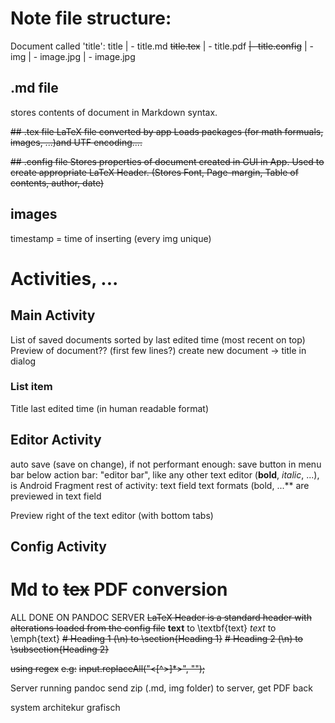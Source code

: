 # Note file structure: 

Document called 'title':
title
 | - title.md 
   ~~title.tex~~
 | - title.pdf 
~~|- title.config~~
 | - img
     | - image<timestamp>.jpg 
     | - image<timestamp>.jpg 

## .md file
stores contents of document in Markdown syntax. 

~~## .tex file 
LaTeX file converted by app
Loads packages (for math formuals, images, ...)and UTF encoding....~~

~~## .config file 
Stores properties of document created in GUI in App. 
Used to create appropriate LaTeX Header. (Stores Font, Page-margin, Table of contents, author, date)~~

## images
timestamp = time of inserting (every img unique)


# Activities, ...
## Main Activity 
List of saved documents sorted by last edited time (most recent on top)
Preview of document?? (first few lines?)
create new document -> title in dialog

### List item 
Title 
last edited time (in human readable format)

## Editor Activity 
auto save (save on change), if not performant enough: save button in menu bar
below action bar: "editor bar", like any other text editor (**bold**, *italic*, ...), is Android Fragment 
rest of activity: text field 
text formats (bold, ...** are previewed in text field

Preview right of the text editor (with bottom tabs)

## Config Activity 


# Md to ~~tex~~ PDF conversion 
ALL DONE ON PANDOC SERVER 
~~LaTeX Header is a standard header with alterations loaded from the config file~~
**text** to \textbf{text} *text* to \emph{text}
~~# Heading 1 (\n) to \section{Heading 1}~~
~~# Heading 2 (\n) to \subsection{Heading 2}~~

~~using regex~~
~~e.g:~~
~~input.replaceAll("<[^>]*>", "");~~
 
Server running pandoc 
send zip (.md, img folder) to server, get PDF back 

system architekur 
grafisch 
